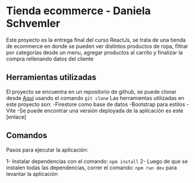# Tienda ecommerce - Daniela Schvemler

Este proyecto es la entrega final del curso ReactJs, se trata de una tienda de ecommerce en donde se pueden ver distintos productos de ropa, filtrar por categorías desde un menu, agregar productos al carrito y finalizar la compra rellenando datos del cliente

## Herramientas utilizadas

El proyecto se encuentra en un repositorio de github, se puede clonar desde [Aqui](https://github.com/DanuRomi/react-com60755-daniela/tree/main/proyecto_daniela) usando el comando `git clone`
Las herramientas utilizadas en este proyecto son:
-Firestore como base de datos
-Bootstrap para estilos
-Vite
-Se puede encontrar una versión deployada de la aplicación es este [enlace]

## Comandos 

Pasos para ejecutar la aplicación: 

1- Instalar dependencias con el comando: `npm install`
2- Luego de que se instalen todas las dependencias, correr el comando: `npm run dev` para levantar la aplicación


